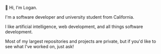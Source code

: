 👋 Hi, I'm Logan.

I'm a software developer and university student from California.

I like artificial intelligence, web development, and all things software development.

Most of my largest repositories and projects are private, but if you'd like to see what I've worked on, just ask!

<!---
LoganBrinsmead/LoganBrinsmead is a ✨ special ✨ repository because its `README.md` (this file) appears on your GitHub profile.
You can click the Preview link to take a look at your changes.
--->

